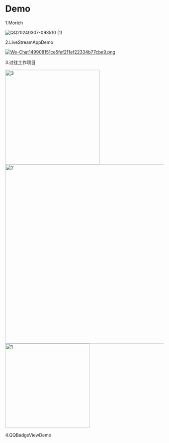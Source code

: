 # Demo
1.Morich

![QQ20240307-093510 (1)](https://github.com/devshaww/Demo/assets/22312553/46a7bb65-25b8-4c8d-a335-d5e7d3545614)


2.LiveStreamAppDemo

[![We-Chat149908151ce5fef211ef22334b77cbe9.png](https://i.postimg.cc/RZ6g9DxR/We-Chat149908151ce5fef211ef22334b77cbe9.png)](https://postimg.cc/rDT1Ngm0)

3.过往工作项目

<img width="300" alt="3" src="https://github.com/devshaww/Demo/assets/22312553/aca22ae5-fdb9-4978-941a-17af0b8c6f04">
<img width="569" alt="2" src="https://github.com/devshaww/Demo/assets/22312553/18a5e8b6-c5b6-40ae-88e4-e1abbf779283">
<img width="268" alt="1" src="https://github.com/devshaww/Demo/assets/22312553/11901555-b907-4c33-8ac5-5067cf87ea43">


4.QQBadgeViewDemo

